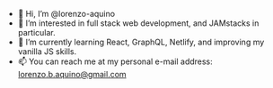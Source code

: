 - 👋 Hi, I’m @lorenzo-aquino
- 👀 I’m interested in full stack web development, and JAMstacks in particular.
- 🌱 I’m currently learning React, GraphQL, Netlify, and improving my vanilla JS skills.
- 📫 You can reach me at my personal e-mail address: lorenzo.b.aquino@gmail.com

<!---
lorenzo-aquino/lorenzo-aquino is a ✨ special ✨ repository because its `README.md` (this file) appears on your GitHub profile.
You can click the Preview link to take a look at your changes.
--->
